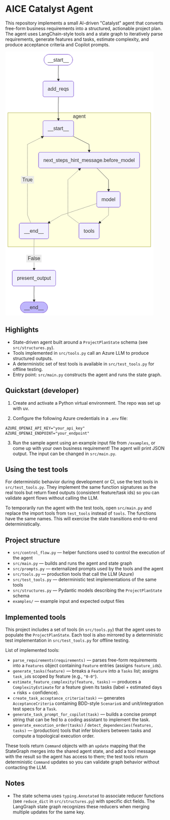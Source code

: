 # AICE Catalyst Agent

This repository implements a small AI-driven "Catalyst" agent that converts free-form
business requirements into a structured, actionable project plan. The agent uses
LangChain-style tools and a state graph to iteratively parse requirements, generate
features and tasks, estimate complexity, and produce acceptance criteria and Copilot
prompts.

![Agent graph](agent_graph.png)

## Highlights

- State-driven agent built around a `ProjectPlanState` schema (see `src/structures.py`).
- Tools implemented in `src/tools.py` call an Azure LLM to produce structured outputs.
- A deterministic set of test tools is available in `src/test_tools.py` for offline testing.
- Entry point: `src/main.py` constructs the agent and runs the state graph.

## Quickstart (developer)

1. Create and activate a Python virtual environment. The repo was set up with uv.

2. Configure the following Azure credentials in a `.env` file:

```env
AZURE_OPENAI_API_KEY="your_api_key"
AZURE_OPENAI_ENDPOINT="your_endpoint"
```

3. Run the sample agent using an example input file from `/examples`, or come up with your own business requirement! The agent will print JSON output. The input can be changed in `src/main.py`.

## Using the test tools

For deterministic behavior during development or CI, use the test tools in
`src/test_tools.py`. They implement the same function signatures as the real tools
but return fixed outputs (consistent feature/task ids) so you can validate agent
flows without calling the LLM.

To temporarily run the agent with the test tools, open `src/main.py` and replace the import tools from `test_tools` instead of `tools`. The functions have the same names. This will exercise the state transitions end-to-end deterministically.

## Project structure

- `src/control_flow.py` — helper functions used to control the execution of the agent
- `src/main.py` — builds and runs the agent and state graph
- `src/prompts.py` — externalized prompts used by the tools and the agent
- `src/tools.py` — production tools that call the LLM (Azure)
- `src/test_tools.py` — deterministic test implementations of the same tools
- `src/structures.py` — Pydantic models describing the `ProjectPlanState` schema
- `examples/` — example input and expected output files

## Implemented tools

This project includes a set of tools (in `src/tools.py`) that the agent uses to
populate the `ProjectPlanState`. Each tool is also mirrored by a deterministic
test implementation in `src/test_tools.py` for offline testing.

List of implemented tools:

- `parse_requirements(requirements)` — parses free-form requirements into a `Features`
  object containing `Feature` entries (assigns `feature_id`s).
- `generate_tasks(feature)` — breaks a `Feature` into a `Tasks` list; assigns `task_id`s
  scoped by feature (e.g., `"0-0"`).
- `estimate_feature_complexity(feature, tasks)` — produces a `ComplexityEstimate` for a
  feature given its tasks (label + estimated days + risks + confidence).
- `create_task_acceptance_criteria(task)` — generates `AcceptanceCriteria` containing
  BDD-style `Scenario`s and unit/integration test specs for a `Task`.
- `generate_task_prompt_for_copilot(task)` — builds a concise prompt string that can
  be fed to a coding assistant to implement the task.
- `generate_execution_order(tasks)` / `detect_dependencies(features, tasks)` — (production)
  tools that infer blockers between tasks and compute a topological execution order.

These tools return `Command` objects with an `update` mapping that the StateGraph
merges into the shared agent state, and add a tool message with the result so the agent has access to them; the test tools return deterministic `Command`
updates so you can validate graph behavior without contacting the LLM.

## Notes

- The state schema uses `typing.Annotated` to associate reducer functions (see `reduce_dict`
  in `src/structures.py`) with specific dict fields. The LangGraph state graph recognizes
  these reducers when merging multiple updates for the same key.
